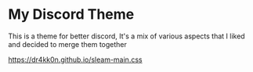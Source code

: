 # My Discord Theme

This is a theme for better discord, It's a mix of various aspects that I liked and decided to merge them together

https://dr4kk0n.github.io/sleam-main.css
